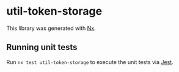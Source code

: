 # util-token-storage

This library was generated with [Nx](https://nx.dev).

## Running unit tests

Run `nx test util-token-storage` to execute the unit tests via [Jest](https://jestjs.io).
